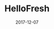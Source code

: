 ---
layout: site
title: "HelloFresh"
date: 2017-12-07
categories: [food-drink]
version: 1.6.6
major: 1
minor: 6
patch: 6
slug: hellofresh
link: https://www.hellofresh.com/how-it-works
permalink: /sites/:slug
---